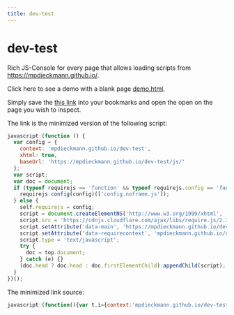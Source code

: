 ```yaml
---
title: dev-test
---
```

# dev-test
Rich JS-Console for every page that allows loading scripts from <https://mpdieckmann.github.io/>.

Click here to see a demo with a blank page [demo.html](https://mpdieckmann.github.io/dev-test/demo.html).

Simply save the <a href="javascript:(function(){var t,i={context:'mpdieckmann.github.io/dev-test',xhtml:!0,baseUrl:'https://mpdieckmann.github.io/dev-test/js/'},n=document;if('function'==typeof requirejs&&'function'==typeof requirejs.config)requirejs.config(i)(['config.noframe.js']);else{self.requirejs=i,t=document.createElementNS('http://www.w3.org/1999/xhtml','script'),t.src='https://cdnjs.cloudflare.com/ajax/libs/require.js/2.3.5/require.min.js',t.setAttribute('data-main','https://mpdieckmann.github.io/dev-test/js/config.noframe.js'),t.setAttribute('data-requirecontext','mpdieckmann.github.io/dev-test'),t.type='text/javascript';try{n=top.document}catch(r){}(n.head?n.head:n.firstElementChild).appendChild(t)}})()">this link</a> into your bookmarks and open the open on the page you wish to inspect.

The link is the minimized version of the following script:
```javascript
javascript:(function () {
  var config = {
    context: 'mpdieckmann.github.io/dev-test',
    xhtml: true,
    baseUrl: 'https://mpdieckmann.github.io/dev-test/js/'
  };
  var script;
  var doc = document;
  if (typeof requirejs == 'function' && typeof requirejs.config == 'function') {
    requirejs.config(config)(['config.noframe.js']);
  } else {
    self.requirejs = config;
    script = document.createElementNS('http://www.w3.org/1999/xhtml', 'script');
    script.src = 'https://cdnjs.cloudflare.com/ajax/libs/require.js/2.3.5/require.min.js';
    script.setAttribute('data-main', 'https://mpdieckmann.github.io/dev-test/js/config.noframe.js');
    script.setAttribute('data-requirecontext', 'mpdieckmann.github.io/dev-test');
    script.type = 'text/javascript';
    try {
      doc = top.document;
    } catch (e) {}
    (doc.head ? doc.head : doc.firstElementChild).appendChild(script);
  }
})();
```

The minimized link source:
```javascript
javascript:(function(){var t,i={context:'mpdieckmann.github.io/dev-test',xhtml:!0,baseUrl:'https://mpdieckmann.github.io/dev-test/js/'},n=document;if('function'==typeof requirejs&&'function'==typeof requirejs.config)requirejs.config(i)(['config.noframe.js']);else{self.requirejs=i,t=document.createElementNS('http://www.w3.org/1999/xhtml','script'),t.src='https://cdnjs.cloudflare.com/ajax/libs/require.js/2.3.5/require.min.js',t.setAttribute('data-main','https://mpdieckmann.github.io/dev-test/js/config.noframe.js'),t.setAttribute('data-requirecontext','mpdieckmann.github.io/dev-test'),t.type='text/javascript';try{n=top.document}catch(r){}(n.head?n.head:n.firstElementChild).appendChild(t)}})()
```

